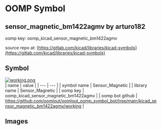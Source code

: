 # OOMP Symbol  
## sensor_magnetic_bm1422agmv  by arturo182  
  
oomp key: oomp_kicad_sensor_magnetic_bm1422agmv  
  
source repo at: [https://gitlab.com/kicad/libraries/kicad-symbols](https://gitlab.com/kicad/libraries/kicad-symbols)  
## Symbol  
  
[![working.png](working_600.png)](working.png)  
| name | value | 
| --- | --- | 
| symbol name | Sensor_Magnetic | 
| library name | Sensor_Magnetic | 
| oomp key | oomp_kicad_sensor_magnetic_bm1422agmv | 
| oomp bot github | https://github.com/oomlout/oomlout_oomp_symbol_bot/tree/main/kicad_sensor_magnetic_bm1422agmv/working | 
## Images  

